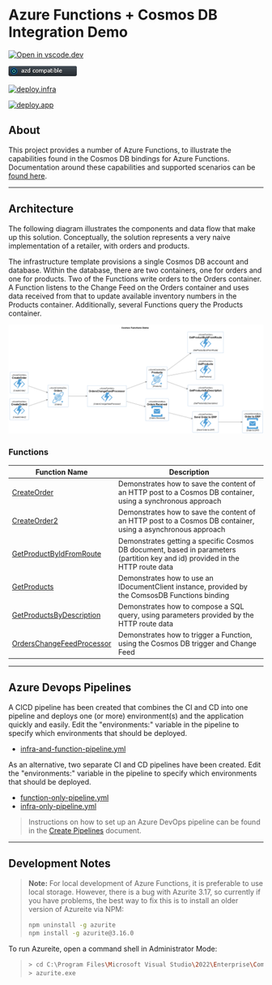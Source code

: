 # Azure Functions + Cosmos DB Integration Demo

[![Open in vscode.dev](https://img.shields.io/badge/Open%20in-vscode.dev-blue)][1]

[1]: https://vscode.dev/github/lluppesms/durable.function.azd/

![azd Compatible](/Docs/images/AZD_Compatible.png)

[![deploy.infra](https://github.com/lluppesms/functions.demo/actions/workflows/deploy-infra.yml/badge.svg)](https://github.com/lluppesms/functions.demo/actions/workflows/deploy-infra.yml)

[![deploy.app](https://github.com/lluppesms/functions.demo/actions/workflows/deploy-function.yml/badge.svg)](https://github.com/lluppesms/functions.demo/actions/workflows/deploy-function.yml)

## About

This project provides a number of Azure Functions, to illustrate the capabilities found in the Cosmos DB bindings for Azure Functions.  Documentation around these capabilities and supported scenarios can be [found here](https://docs.microsoft.com/en-us/azure/azure-functions/functions-bindings-cosmosdb-v2).

---

## Architecture

The following diagram illustrates the components and data flow that make up this solution.  Conceptually, the solution represents a very naive implementation of a retailer, with orders and products.

The infrastructure template provisions a single Cosmos DB account and database.  Within the database, there are two containers, one for orders and one for products.  Two of the Functions write orders to the Orders container.  A Function listens to the Change Feed on the Orders container and uses data received from that to update available inventory numbers in the Products container.  Additionally, several Functions query the Products container.

![Architecture Diagram](/out/docs/architecture/Cosmos%20Functions%20Demo.png)

### Functions

| Function Name             | Description                              |
|---------------------------|------------------------------------------|
| [CreateOrder](CosmosFunctionsDemo/Functions/CreateOrder.cs)               | Demonstrates how to save the content of an HTTP post to a Cosmos DB container, using a synchronous approach |
| [CreateOrder2](CosmosFunctionsDemo/Functions/CreateOrder2.cs)              | Demonstrates how to save the content of an HTTP post to a Cosmos DB container, using a asynchronous approach |
| [GetProductByIdFromRoute](CosmosFunctionsDemo/Functions/GetProductByIdFromRoute.cs)   | Demonstrates getting a specific Cosmos DB document, based in parameters (partition key and id) provided in the HTTP route data |
| [GetProducts](CosmosFunctionsDemo/Functions/GetProducts.cs)               | Demonstrates how to use an IDocumentClient instance, provided by the ComsosDB Functions binding |
| [GetProductsByDescription](CosmosFunctionsDemo/Functions/GetProductsByDescription.cs)  | Demonstrates how to compose a SQL query, using parameters provided by the HTTP route data |
| [OrdersChangeFeedProcessor](CosmosFunctionsDemo/Functions/OrdersChangeFeedProcessor.cs) | Demonstrates how to trigger a Function, using the Cosmos DB trigger and Change Feed |

---

## Azure Devops Pipelines

A CICD pipeline has been created that combines the CI and CD into one pipeline and deploys one (or more) environment(s) and the application quickly and easily. Edit the "environments:" variable in the pipeline to specify which environments that should be deployed.

- [infra-and-function-pipeline.yml](.infrastructure/deploy/infra-and-function-pipeline.yml)

As an alternative, two separate CI and CD pipelines have been created. Edit the "environments:" variable in the pipeline to specify which environments that should be deployed.

- [function-only-pipeline.yml](.infrastructure/deploy/function-only-pipeline.yml)
- [infra-only-pipeline.yml](.infrastructure/deploy/infra-only-pipeline.yml)

> Instructions on how to set up an Azure DevOps pipeline can be found in the [Create Pipelines](.infrastructure/docs/Create-Pipeline.md) document.

---

## Development Notes

> **Note:**
> For local development of Azure Functions, it is preferable to use local storage.  However, there is a bug with Azurite 3.17, so currently if you have problems, the best way to fix this is to install an older version of Azureite via NPM:
>
> ``` bash
> npm uninstall -g azurite
> npm install -g azurite@3.16.0
> ```

To run Azureite, open a command shell in Administrator Mode:
> ``` bash
> > cd C:\Program Files\Microsoft Visual Studio\2022\Enterprise\Common7\IDE\Extensions\Microsoft\Azure Storage Emulator
> > azurite.exe
> ```
